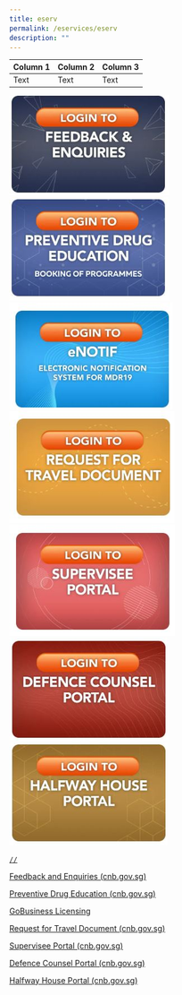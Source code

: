 ```yaml
---
title: eserv
permalink: /eservices/eserv
description: ""
---
```

| Column 1 | Column 2 | Column 3 |
| -------- | -------- | -------- |
| Text     | Text     | Text     |


<a href="https://www.eservices.cnb.gov.sg/feedback/"> ![](/images/e-service%20feedbacks.jpg)
<a href="https://www.eservices.cnb.gov.sg/pde/"> ![](/images/e-service%20Preventive%20Drug%20Education.jpg)
<a href="https://licence1.business.gov.sg/feportal/web/frontier/home"> ![](/images/e-service%20eNOTIF.jpg)
<a href="https://www.eservices.cnb.gov.sg/travel/"> ![](/images/e-service%20Request%20for%20travel%20document.jpg)
<a href="https://www.eservices.cnb.gov.sg/supervisee/"> ![](/images/e-service%20Supervisee%20Portal.jpg)
<a href="https://www.eservices.cnb.gov.sg/dc/">![](/images/e-service%20defence%20counsel%20portal.jpg)
<a href="(https://www.eservices.cnb.gov.sg/hwh/">![](/images/e-service%20Halfway%20house.jpg)
	
	//

[Feedback and Enquiries (cnb.gov.sg)](https://www.eservices.cnb.gov.sg/feedback/)

[Preventive Drug Education (cnb.gov.sg)](https://www.eservices.cnb.gov.sg/pde/)


[GoBusiness Licensing](https://licence1.business.gov.sg/feportal/web/frontier/home)
	
[Request for Travel Document (cnb.gov.sg)](https://www.eservices.cnb.gov.sg/travel/)
	
[Supervisee Portal (cnb.gov.sg)](https://www.eservices.cnb.gov.sg/supervisee/)
	
[Defence Counsel Portal (cnb.gov.sg)](https://www.eservices.cnb.gov.sg/dc/)
	
[Halfway House Portal (cnb.gov.sg)](https://www.eservices.cnb.gov.sg/hwh/)